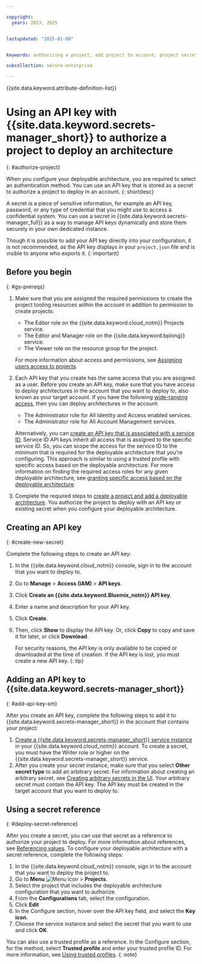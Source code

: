 ```yaml
---

copyright:
  years: 2023, 2025


lastupdated: "2025-01-08"


keywords: authorizing a project, add project to account, project secrets, project API key, authenticate, authentication for a project, target account

subcollection: secure-enterprise

---
```


{{site.data.keyword.attribute-definition-list}}

# Using an API key with {{site.data.keyword.secrets-manager_short}} to authorize a project to deploy an architecture
{: #authorize-project}

When you configure your deployable architecture, you are required to select an authentication method. You can use an API key that is stored as a secret to authorize a project to deploy in an account.
{: shortdesc}

A secret is a piece of sensitive information, for example an API key, password, or any type of credential that you might use to access a confidential system. You can use a secret in {{site.data.keyword.secrets-manager_full}} as a way to manage API keys dynamically and store them securely in your own dedicated instance.

Though it is possible to add your API key directly into your configuration, it is not recommended, as the API key displays in your `project.json` file and is visible to anyone who exports it.
{: important}

## Before you begin
{: #gs-prereqs}

1. Make sure that you are assigned the required permissions to create the project tooling resources within the account in addition to permission to create projects:

   * The Editor role on the {{site.data.keyword.cloud_notm}} Projects service.
   * The Editor and Manager role on the {{site.data.keyword.bplong}} service.
   * The Viewer role on the resource group for the project.

   For more information about access and permissions, see [Assigning users access to projects](/docs/secure-enterprise?topic=secure-enterprise-access-project).

1. Each API key that you create has the same access that you are assigned as a user. Before you create an API key, make sure that you have access to deploy architectures in the account that you want to deploy to, also known as your target account. If you have the following [wide-ranging access](/docs/secure-enterprise?topic=secure-enterprise-tp-project#serviceid-access-wide), then you can deploy architectures in the account:
   * The Administrator role for All Identity and Access enabled services.
   * The Administrator role for All Account Management services.

   Alternatively, you can [create an API key that is associated with a service ID](/docs/account?topic=account-serviceidapikeys&interface=ui#serviceidapikeys). Service ID API keys inherit all access that is assigned to the specific service ID. So, you can scope the access for the service ID to the minimum that is required for the deployable architecture that you're configuring. This approach is similar to using a trusted profile with specific access based on the deployable architecture. For more information on finding the required access roles for any given deployable architecture, see [granting specific access based on the deployable architecture](/docs/secure-enterprise?topic=secure-enterprise-tp-project#serviceid-access-specific).

1. Complete the required steps to [create a project and add a deployable architecture](/docs/secure-enterprise?topic=secure-enterprise-setup-project). You authorize the project to deploy with an API key or existing secret when you configure your deployable architecture.

## Creating an API key
{: #create-new-secret}

Complete the following steps to create an API key:

1. In the {{site.data.keyword.cloud_notm}} console, sign in to the account that you want to deploy to.
1. Go to **Manage** > **Access (IAM)** > **API keys**.
1. Click **Create an {{site.data.keyword.Bluemix_notm}} API key**.
1. Enter a name and description for your API key.
1. Click **Create**.
1. Then, click **Show** to display the API key. Or, click **Copy** to copy and save it for later, or click **Download**.

   For security reasons, the API key is only available to be copied or downloaded at the time of creation. If the API key is lost, you must create a new API key.
   {: tip}

## Adding an API key to {{site.data.keyword.secrets-manager_short}}
{: #add-api-key-sm}

After you create an API key, complete the following steps to add it to {{site.data.keyword.secrets-manager_short}} in the account that contains your project:

1. [Create a {{site.data.keyword.secrets-manager_short}} service instance](/docs/secrets-manager?topic=secrets-manager-create-instance&interface=ui) in your {{site.data.keyword.cloud_notm}} account. To create a secret, you must have the Writer role or higher on the {{site.data.keyword.secrets-manager_short}} service.
1. After you create your secret instance, make sure that you select **Other secret type** to add an arbitrary secret. For information about creating an arbitrary secret, see [Creating arbitrary secrets in the UI](/docs/secrets-manager?topic=secrets-manager-arbitrary-secrets&interface=ui). Your arbitrary secret must contain the API key. The API key must be created in the target account that you want to deploy to.


## Using a secret reference
{: #deploy-secret-reference}

After you create a secret, you can use that secret as a reference to authorize your project to deploy. For more information about references, see [Referencing values](/docs/secure-enterprise?topic=secure-enterprise-config-project&interface=ui#reference-values). To configure your deployable architecture with a secret reference, complete the following steps:

1. In the {{site.data.keyword.cloud_notm}} console, sign in to the account that you want to deploy the project to.
1. Go to **Menu** ![Menu icon](../icons/icon_hamburger.svg "Menu") > **Projects**.
1. Select the project that includes the deployable architecture configuration that you want to authorize.
1. From the **Configurations** tab, select the configuration.
1. Click **Edit**
1. In the Configure section, hover over the API key field, and select the **Key icon**.
1. Choose the service instance and select the secret that you want to use and click **OK**.

You can also use a trusted profile as a reference. In the Configure section, for the method, select **Trusted profile** and enter your trusted profile ID. For more information, see [Using trusted profiles](/docs/secure-enterprise?topic=secure-enterprise-tp-project&interface=ui).
{: note}
